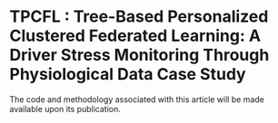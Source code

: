 # TPCFL : Tree-Based Personalized Clustered Federated Learning: A Driver Stress Monitoring Through Physiological Data Case Study

The code and methodology associated with this article will be made available upon its publication.

